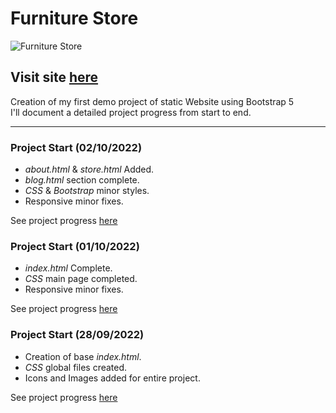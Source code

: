 # Furniture Store

![Furniture Store](https://user-images.githubusercontent.com/110303654/192773344-c04babbc-71e6-4c8f-8a01-329a95024a44.png)

## Visit site [here](https://arturohdzg.github.io/FurnitureStore/)

Creation of my first demo project of static Website using Bootstrap 5<br>
I'll document a detailed project progress from start to end.
<hr>

### Project Start (02/10/2022)

* _about.html_ & _store.html_ Added.
* _blog.html_ section complete.
* _CSS_ & _Bootstrap_ minor styles.
* Responsive minor fixes.

See project progress [here](https://github.com/ArturoHDZG/FurnitureStore/releases/tag/v0.6)

### Project Start (01/10/2022)

* _index.html_ Complete.
* _CSS_ main page completed.
* Responsive minor fixes.

See project progress [here](https://github.com/ArturoHDZG/FurnitureStore/releases/tag/v0.1)

### Project Start (28/09/2022)

* Creation of base _index.html_.
* _CSS_ global files created.
* Icons and Images added for entire project.

See project progress [here](https://github.com/ArturoHDZG/FurnitureStore/releases/tag/Start)

